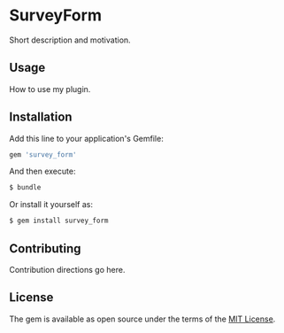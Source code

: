 # SurveyForm
Short description and motivation.

## Usage
How to use my plugin.

## Installation
Add this line to your application's Gemfile:

```ruby
gem 'survey_form'
```

And then execute:
```bash
$ bundle
```

Or install it yourself as:
```bash
$ gem install survey_form
```

## Contributing
Contribution directions go here.

## License
The gem is available as open source under the terms of the [MIT License](https://opensource.org/licenses/MIT).
